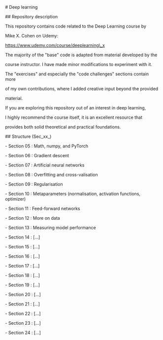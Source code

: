 \# Deep learning



\## Repository description



This repository contains code related to the Deep Learning course by 

Mike X. Cohen on Udemy:



https://www.udemy.com/course/deeplearning\_x



The majority of the "base" code is adapted from material developed by the 

course instructor. I have made minor modifications to experiment with it. 



The "exercises" and especially the "code challenges" sections contain more 

of my own contributions, where I added creative input beyond the provided 

material. 



If you are exploring this repository out of an interest in deep learning, 

I highly recommend the course itself, it is an excellent resource that 

provides both solid theoretical and practical foundations.



\## Structure (Sec\_xx\_)



\- Section 05 : Math, numpy, and PyTorch

\- Section 06 : Gradient descent

\- Section 07 : Artificial neural networks

\- Section 08 : Overfitting and cross-valisation

\- Section 09 : Regularisation

\- Section 10 : Metaparameters (normalisation, activation functions, optimizer)

\- Section 11 : Feed-forward networks

\- Section 12 : More on data

\- Section 13 : Measuring model performance

\- Section 14 : \[...]

\- Section 15 : \[...]

\- Section 16 : \[...]

\- Section 17 : \[...]

\- Section 18 : \[...]

\- Section 19 : \[...]

\- Section 20 : \[...]

\- Section 21 : \[...]

\- Section 22 : \[...]

\- Section 23 : \[...]

\- Section 24 : \[...]



